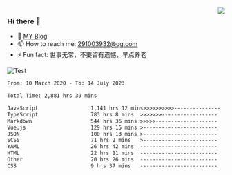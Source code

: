 <img align='right' src='https://github-readme-stats.vercel.app/api?username=niaogege&show_icons=true&theme=radical'/>

### Hi there 👋

- 🌱 [MY Blog](https://bythewayer.com/)
- 📫 How to reach me: 291003932@qq.com
- ⚡ Fun fact:  世事无常，不要留有遗憾，早点养老

![Test](https://github-readme-stats.vercel.app/api/top-langs/?username=niaogege&layout=compact)

<!--START_SECTION:waka-->

```txt
From: 10 March 2020 - To: 14 July 2023

Total Time: 2,881 hrs 39 mins

JavaScript                 1,141 hrs 12 mins>>>>>>>>>>---------------   39.60 %
TypeScript                 783 hrs 8 mins  >>>>>>>------------------   27.18 %
Markdown                   544 hrs 36 mins >>>>>--------------------   18.90 %
Vue.js                     129 hrs 15 mins >------------------------   04.49 %
JSON                       100 hrs 13 mins >------------------------   03.48 %
SCSS                       71 hrs 2 mins   >------------------------   02.47 %
YAML                       26 hrs 42 mins  -------------------------   00.93 %
HTML                       22 hrs 11 mins  -------------------------   00.77 %
Other                      20 hrs 26 mins  -------------------------   00.71 %
CSS                        9 hrs 37 mins   -------------------------   00.33 %
```

<!--END_SECTION:waka-->
